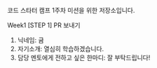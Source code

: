 코드 스타터 캠프 1주차 미션을 위한 저장소입니다.

Week1 [STEP 1] PR 보내기

1. 닉네임: 귬
2. 자기소개: 열심히 학습하겠습니다.
3. 담당 멘토에게 전하고 싶은 한마디: 잘 부탁드립니다!
